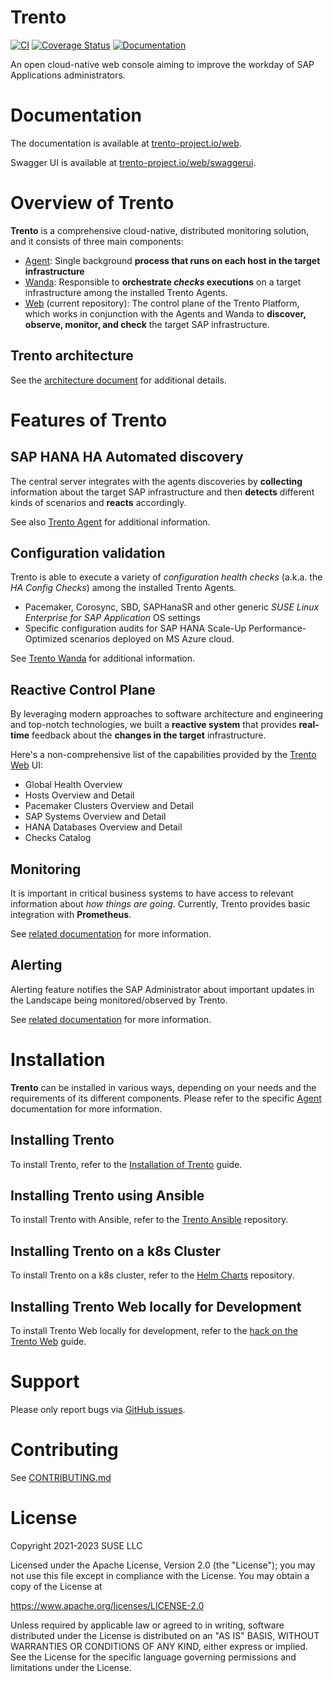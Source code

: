 # Trento

[![CI](https://github.com/trento-project/web/actions/workflows/ci.yaml/badge.svg)](https://github.com/trento-project/web/actions/workflows/ci.yaml)
[![Coverage Status](https://coveralls.io/repos/github/trento-project/web/badge.svg?branch=main)](https://coveralls.io/github/trento-project/web?branch=main)
[![Documentation](https://img.shields.io/badge/documentation-grey.svg)](https://trento-project.io/web/)

An open cloud-native web console aiming to improve the workday of SAP Applications administrators.

# Documentation

The documentation is available at [trento-project.io/web](https://trento-project.io/web/).

Swagger UI is available at [trento-project.io/web/swaggerui](https://trento-project.io/web/swaggerui).

# Overview of Trento

**Trento** is a comprehensive cloud-native, distributed monitoring solution, and it consists of three main components:

- [Agent](https://github.com/trento-project/agent): Single background **process that runs on each host in the target infrastructure**
- [Wanda](https://github.com/trento-project/wanda): Responsible to **orchestrate _checks_ executions** on a target infrastructure among the installed Trento Agents.
- [Web](https://github.com/trento-project/web) (current repository): The control plane of the Trento Platform, which works in conjunction with the Agents and Wanda to **discover, observe, monitor, and check** the target SAP infrastructure.

## Trento architecture

See the [architecture document](https://github.com/trento-project/docs/blob/main/guides/architecture/trento-architecture.md) for additional details.

# Features of Trento

## SAP HANA HA Automated discovery

The central server integrates with the agents discoveries by **collecting** information about the target SAP infrastructure and then **detects** different kinds of scenarios and **reacts** accordingly.

See also [Trento Agent](https://github.com/trento-project/agent) for additional information.

## Configuration validation

Trento is able to execute a variety of _configuration health checks_ (a.k.a. the _HA Config Checks_) among the installed Trento Agents.

- Pacemaker, Corosync, SBD, SAPHanaSR and other generic _SUSE Linux Enterprise for SAP Application_ OS settings
- Specific configuration audits for SAP HANA Scale-Up Performance-Optimized scenarios deployed on MS Azure cloud.

See [Trento Wanda](https://github.com/trento-project/wanda) for additional information.

## Reactive Control Plane

By leveraging modern approaches to software architecture and engineering and top-notch technologies, we built a **reactive system** that provides **real-time** feedback about the **changes in the target** infrastructure.

Here's a non-comprehensive list of the capabilities provided by the [Trento Web](https://github.com/trento-project/web) UI:

- Global Health Overview
- Hosts Overview and Detail
- Pacemaker Clusters Overview and Detail
- SAP Systems Overview and Detail
- HANA Databases Overview and Detail
- Checks Catalog

## Monitoring

It is important in critical business systems to have access to relevant information about _how things are going_.
Currently, Trento provides basic integration with **Prometheus**.

See [related documentation](./guides/monitoring/monitoring.md) for more information.

## Alerting

Alerting feature notifies the SAP Administrator about important updates in the Landscape being monitored/observed by Trento.

See [related documentation](./guides/alerting/alerting.md) for more information.

# Installation

**Trento** can be installed in various ways, depending on your needs and the requirements of its different components. Please refer to the specific [Agent](https://github.com/trento-project/agent) documentation for more information.

## Installing Trento

To install Trento, refer to the [Installation of Trento](https://github.com/trento-project/docs/blob/main/guides/manual-installation.md) guide.

## Installing Trento using Ansible

To install Trento with Ansible, refer to the [Trento Ansible](https://github.com/trento-project/ansible) repository.

## Installing Trento on a k8s Cluster

To install Trento on a k8s cluster, refer to the [Helm Charts](https://github.com/trento-project/helm-charts) repository.

## Installing Trento Web locally for Development

To install Trento Web locally for development, refer to the [hack on the Trento Web](./guides/development/hack_on_the_trento.md) guide.

# Support

Please only report bugs via [GitHub issues](https://github.com/trento-project/web/issues).

# Contributing

See [CONTRIBUTING.md](CONTRIBUTING.md)

# License

Copyright 2021-2023 SUSE LLC

Licensed under the Apache License, Version 2.0 (the "License"); you may not use
this file except in compliance with the License. You may obtain a copy of the
License at

https://www.apache.org/licenses/LICENSE-2.0

Unless required by applicable law or agreed to in writing, software distributed
under the License is distributed on an "AS IS" BASIS, WITHOUT WARRANTIES OR
CONDITIONS OF ANY KIND, either express or implied. See the License for the
specific language governing permissions and limitations under the License.
